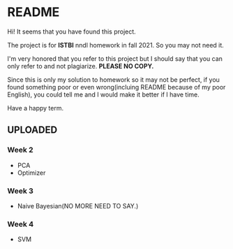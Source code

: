# README

Hi! It seems that you have found this project. 

The project is for **ISTBI** nndl homework in fall 2021. So you may not need it. 

I'm very honored that you refer to this project but I should say that you can only refer to and not plagiarize. **PLEASE NO COPY.**

Since this is only my solution to homework so it may not be perfect, if you found something poor or even wrong(incluing README because of my poor English), you could tell me and I would make it better if I have time.

Have a happy term.

## UPLOADED
### Week 2
- PCA
- Optimizer

### Week 3
- Naive Bayesian(NO MORE NEED TO SAY.)

### Week 4
- SVM